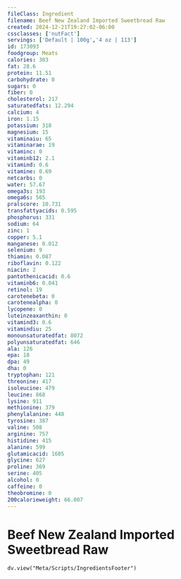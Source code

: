 ```yaml
---
fileClass: Ingredient
filename: Beef New Zealand Imported Sweetbread Raw
created: 2024-12-21T19:27:02-06:00
cssclasses: ['nutFact']
servings: ['Default | 100g','4 oz | 113']
id: 173093
foodgroup: Meats
calories: 303
fat: 28.6
protein: 11.51
carbohydrate: 0
sugars: 0
fiber: 0
cholesterol: 217
saturatedfats: 12.294
calcium: 4
iron: 1.15
potassium: 318
magnesium: 15
vitaminaiu: 65
vitaminarae: 19
vitaminc: 0
vitaminb12: 2.1
vitamind: 0.6
vitamine: 0.69
netcarbs: 0
water: 57.67
omega3s: 193
omega6s: 565
pralscore: 10.731
transfattyacids: 0.595
phosphorus: 331
sodium: 64
zinc: 1
copper: 5.1
manganese: 0.012
selenium: 9
thiamin: 0.087
riboflavin: 0.122
niacin: 2
pantothenicacid: 0.6
vitaminb6: 0.041
retinol: 19
carotenebeta: 0
carotenealpha: 0
lycopene: 0
luteinzeaxanthin: 0
vitamind3: 0.6
vitamindiu: 25
monounsaturatedfat: 8072
polyunsaturatedfat: 646
ala: 126
epa: 18
dpa: 49
dha: 0
tryptophan: 121
threonine: 417
isoleucine: 479
leucine: 868
lysine: 911
methionine: 379
phenylalanine: 448
tyrosine: 387
valine: 508
arginine: 757
histidine: 415
alanine: 599
glutamicacid: 1605
glycine: 627
proline: 369
serine: 405
alcohol: 0
caffeine: 0
theobromine: 0
200calorieweight: 66.007
---
```


# Beef New Zealand Imported Sweetbread Raw

```dataviewjs
dv.view("Meta/Scripts/IngredientsFooter")
```